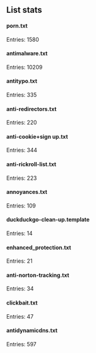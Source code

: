 ## List stats
#### porn.txt
Entries: 1580 <br> 
#### antimalware.txt
Entries: 10209 <br> 
#### antitypo.txt
Entries: 335 <br> 
#### anti-redirectors.txt
Entries: 220 <br> 
#### anti-cookie+sign up.txt
Entries: 344 <br> 
#### anti-rickroll-list.txt
Entries: 223 <br> 
#### annoyances.txt
Entries: 109 <br> 
#### duckduckgo-clean-up.template
Entries: 14 <br> 
#### enhanced_protection.txt
Entries: 21 <br> 
#### anti-norton-tracking.txt
Entries: 34 <br> 
#### clickbait.txt
Entries: 47 <br> 
#### antidynamicdns.txt
Entries: 597 <br> 
